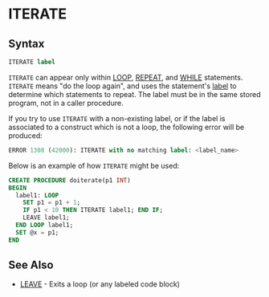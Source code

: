 # ITERATE

## Syntax

```sql
ITERATE label
```

`ITERATE` can appear only within [LOOP](/programming-customizing-mariadb/programmatic-compound-statements/loop/), [REPEAT](/programming-customizing-mariadb/programmatic-compound-statements/repeat-loop/), and [WHILE](/programming-customizing-mariadb/programmatic-compound-statements/while/) statements.
`ITERATE` means "do the loop again", and uses the statement's [label](/programming-customizing-mariadb/programmatic-compound-statements/labels/) to determine which statements to repeat. The label must be in the same stored program, not in a caller procedure.

If you try to use `ITERATE` with a non-existing label, or if the label is associated to a construct which is not a loop, the following error will be produced:

```sql
ERROR 1308 (42000): ITERATE with no matching label: <label_name>
```

Below is an example of how `ITERATE` might be used:

```sql
CREATE PROCEDURE doiterate(p1 INT)
BEGIN
  label1: LOOP
    SET p1 = p1 + 1;
    IF p1 < 10 THEN ITERATE label1; END IF;
    LEAVE label1;
  END LOOP label1;
  SET @x = p1;
END
```

## See Also

- [LEAVE](/programming-customizing-mariadb/programmatic-compound-statements/leave/) - Exits a loop (or any labeled code block)